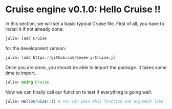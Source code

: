 # Cruise engine v0.1.0: Hello Cruise !!

In this section, we will set a basic typical Cruise file.
First of all, you have to install it if not already done:

```julia
julia> ]add Cruise
```

for the development version:

```julia
julia> ]add https://github.com/Gesee-y/Cruise.jl
```

Once you are done, you should be able to import the package. It takes some time to import.

```julia
julia> using Cruise
```

Now we can finally call our function to test if everything is going well:

```julia
julia> HelloCruise!!() # You can pass this function one argument like :en, :fr, :ja, :hi, :zh
```